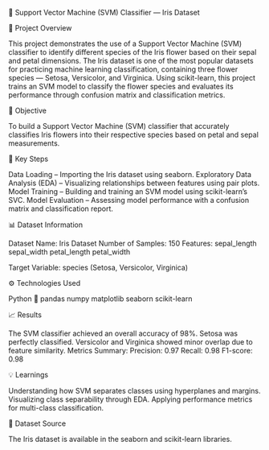 🧾 Support Vector Machine (SVM) Classifier — Iris Dataset

📖 Project Overview

This project demonstrates the use of a Support Vector Machine (SVM) classifier to identify different species of the Iris flower based on their sepal and petal dimensions. The Iris dataset is one of the most popular datasets for practicing machine learning classification, containing three flower species — Setosa, Versicolor, and Virginica.
Using scikit-learn, this project trains an SVM model to classify the flower species and evaluates its performance through confusion matrix and classification metrics.

🎯 Objective

To build a Support Vector Machine (SVM) classifier that accurately classifies Iris flowers into their respective species based on petal and sepal measurements.

🧠 Key Steps

Data Loading – Importing the Iris dataset using seaborn.
Exploratory Data Analysis (EDA) – Visualizing relationships between features using pair plots.
Model Training – Building and training an SVM model using scikit-learn’s SVC.
Model Evaluation – Assessing model performance with a confusion matrix and classification report.

📊 Dataset Information

Dataset Name: Iris Dataset
Number of Samples: 150
Features:
sepal_length
sepal_width
petal_length
petal_width

Target Variable: species (Setosa, Versicolor, Virginica)

⚙️ Technologies Used

Python 🐍
pandas
numpy
matplotlib
seaborn
scikit-learn

📈 Results

The SVM classifier achieved an overall accuracy of 98%.
Setosa was perfectly classified.
Versicolor and Virginica showed minor overlap due to feature similarity.
Metrics Summary:
Precision: 0.97
Recall: 0.98
F1-score: 0.98

💡 Learnings

Understanding how SVM separates classes using hyperplanes and margins.
Visualizing class separability through EDA.
Applying performance metrics for multi-class classification.

📂 Dataset Source

The Iris dataset is available in the seaborn and scikit-learn libraries.